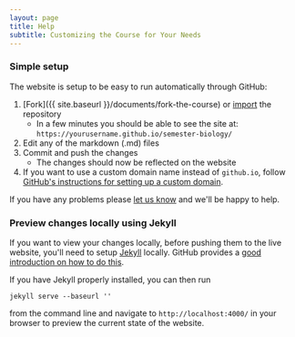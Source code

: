 ```yaml
---
layout: page
title: Help
subtitle: Customizing the Course for Your Needs
---
```


### Simple setup

The website is setup to be easy to run automatically through GitHub:

1. [Fork]({{ site.baseurl }}/documents/fork-the-course) 
   or [import](https://import.github.com/) the repository
   * In a few minutes you should be able to see the site at:
     `https://yourusername.github.io/semester-biology/`
2. Edit any of the markdown (.md) files
3. Commit and push the changes
   * The changes should now be reflected on the website
4. If you want to use a custom domain name instead of `github.io`, follow
   [GitHub's instructions for setting up a custom domain](https://help.github.com/articles/setting-up-a-custom-domain-with-github-pages/).

If you have any problems please
[let us know](https://github.com/datacarpentry/semester-biology/issues/new) and
we'll be happy to help.

### Preview changes locally using Jekyll

If you want to view your changes locally, before pushing them to the live
website, you'll need to setup [Jekyll](http://jekyllrb.com/) locally. GitHub provides a [good
introduction on how to do this](https://help.github.com/articles/using-jekyll-with-pages/).

If you have Jekyll properly installed, you can then run

`jekyll serve --baseurl ''`

from the command line and navigate to `http://localhost:4000/` in your browser 
to preview the current state of the website.
